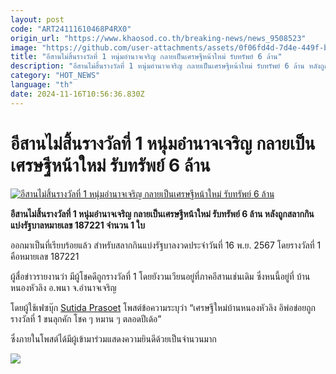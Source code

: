 ```yaml
---
layout: post
code: "ART24111610468P4RX0"
origin_url: "https://www.khaosod.co.th/breaking-news/news_9508523"
image: "https://github.com/user-attachments/assets/0f06fd4d-7d4e-449f-bc9f-e0e8c7c7d474"
title: "อีสานไม่สิ้นรางวัลที่ 1 หนุ่มอำนาจเจริญ กลายเป็นเศรษฐีหน้าใหม่ รับทรัพย์ 6 ล้าน"
description: "อีสานไม่สิ้นรางวัลที่ 1 หนุ่มอำนาจเจริญ กลายเป็นเศรษฐีหน้าใหม่ รับทรัพย์ 6 ล้าน หลังถูกสลากกินแบ่งรัฐบาลหมายเลข 187221 จำนวน 1 ใบ"
category: "HOT_NEWS"
language: "th"
date: 2024-11-16T10:56:36.830Z
---
```


# อีสานไม่สิ้นรางวัลที่ 1 หนุ่มอำนาจเจริญ กลายเป็นเศรษฐีหน้าใหม่ รับทรัพย์ 6 ล้าน

[![อีสานไม่สิ้นรางวัลที่ 1 หนุ่มอำนาจเจริญ กลายเป็นเศรษฐีหน้าใหม่ รับทรัพย์ 6 ล้าน](https://www.khaosod.co.th/wpapp/uploads/2024/11/amnaj.jpg "อีสานไม่สิ้นรางวัลที่ 1 หนุ่มอำนาจเจริญ กลายเป็นเศรษฐีหน้าใหม่ รับทรัพย์ 6 ล้าน")](https://www.khaosod.co.th/wpapp/uploads/2024/11/amnaj.jpg)

**อีสานไม่สิ้นรางวัลที่ 1 หนุ่มอำนาจเจริญ กลายเป็นเศรษฐีหน้าใหม่ รับทรัพย์ 6 ล้าน หลังถูกสลากกินแบ่งรัฐบาลหมายเลข 187221 จำนวน 1 ใบ**

ออกมาเป็นที่เรียบร้อยแล้ว สำหรับสลากกินแบ่งรัฐบาลงวดประจำวันที่ 16 พ.ย. 2567 โดยรางวัลที่ 1 คือหมายเลข 187221

ผู้สื่อข่าวรายงานว่า มีผู้โชคดีถูกรางวัลที่ 1 โดยยังวนเวียนอยู่ที่ภาคอีสานเช่นเดิม ซึ่งหนนี้อยู่ที่ บ้านหนองหัวลิง อ.พนา จ.อำนาจเจริญ

โดยผู้ใช้เฟซบุ๊ก [Sutida Prasoet](https://www.facebook.com/profile.php?id=100014650594922&__cft__[0]=AZWwHeC6cOQA4hwWFDYtbxAglLTv77cGb71nT3Nn-kUtCR3s3sP2vmRLaa8KwvaSXfDjYSKVSYCJibV4fzoqUwJrTqQNK_Cc4He4AFLl38sV6PyJJ80EPsVD0Gsl7HKt2q-R27XtS6ipSYIqq-FFFNvB74d1YjvMTYJoIRufeWKNCg&__tn__=-UC*F) โพสต์ข้อความระบุว่า “เศรษฐีใหม่บ้านหนองหัวลิง อิพ่อข่อยถูกรางวัลที่ 1 ขนลุกคัก โชค ๆ หมาน ๆ ตลอดปีเด้อ”

ซึ่งภายในโพสต์ได้มีผู้เข้ามาร่วมแสดงความยินดีด้วยเป็นจำนวนมาก

![](https://www.khaosod.co.th/wpapp/uploads/2024/11/467148370_1971489943349340_7111329148465174266_n.jpg)

